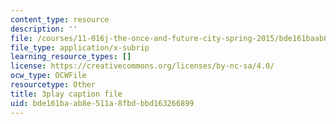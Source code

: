 ```yaml
---
content_type: resource
description: ''
file: /courses/11-016j-the-once-and-future-city-spring-2015/bde161baab8e511a8fbdbbd163266899_LJNAUHOmpAY.vtt
file_type: application/x-subrip
learning_resource_types: []
license: https://creativecommons.org/licenses/by-nc-sa/4.0/
ocw_type: OCWFile
resourcetype: Other
title: 3play caption file
uid: bde161ba-ab8e-511a-8fbd-bbd163266899
---
```

